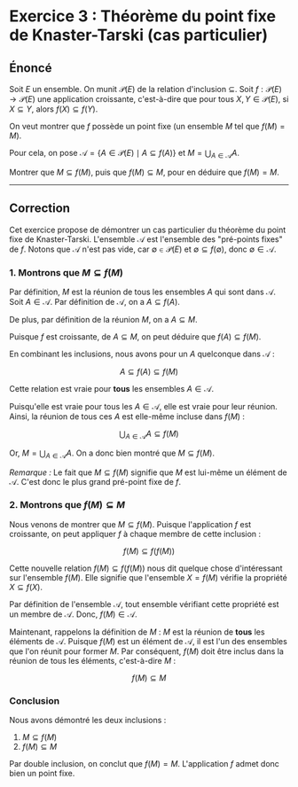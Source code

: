 # Exercice 3 : Théorème du point fixe de Knaster-Tarski (cas particulier)

## Énoncé

Soit $E$ un ensemble. On munit $\mathcal{P}(E)$ de la relation d'inclusion $\subseteq$.
Soit $f: \mathcal{P}(E) \to \mathcal{P}(E)$ une application croissante, c'est-à-dire que pour tous $X, Y \in \mathcal{P}(E)$, si $X \subseteq Y$, alors $f(X) \subseteq f(Y)$.

On veut montrer que $f$ possède un point fixe (un ensemble $M$ tel que $f(M)=M$).

Pour cela, on pose $\mathcal{A} = \{A \in \mathcal{P}(E) \mid A \subseteq f(A)\}$ et $M = \bigcup_{A \in \mathcal{A}} A$.

Montrer que $M \subseteq f(M)$, puis que $f(M) \subseteq M$, pour en déduire que $f(M)=M$.

---

## Correction

Cet exercice propose de démontrer un cas particulier du théorème du point fixe de Knaster-Tarski.
L'ensemble $\mathcal{A}$ est l'ensemble des "pré-points fixes" de $f$. Notons que $\mathcal{A}$ n'est pas vide, car $\emptyset \in \mathcal{P}(E)$ et $\emptyset \subseteq f(\emptyset)$, donc $\emptyset \in \mathcal{A}$.

### 1. Montrons que $M \subseteq f(M)$

Par définition, $M$ est la réunion de tous les ensembles $A$ qui sont dans $\mathcal{A}$.
Soit $A \in \mathcal{A}$. Par définition de $\mathcal{A}$, on a $A \subseteq f(A)$.

De plus, par définition de la réunion $M$, on a $A \subseteq M$.

Puisque $f$ est croissante, de $A \subseteq M$, on peut déduire que $f(A) \subseteq f(M)$.

En combinant les inclusions, nous avons pour un $A$ quelconque dans $\mathcal{A}$ :

$$A \subseteq f(A) \subseteq f(M)$$

Cette relation est vraie pour **tous** les ensembles $A \in \mathcal{A}$.

Puisqu'elle est vraie pour tous les $A \in \mathcal{A}$, elle est vraie pour leur réunion.
Ainsi, la réunion de tous ces $A$ est elle-même incluse dans $f(M)$ :

$$\bigcup_{A \in \mathcal{A}} A \subseteq f(M)$$

Or, $M = \bigcup_{A \in \mathcal{A}} A$. On a donc bien montré que $M \subseteq f(M)$.

*Remarque :* Le fait que $M \subseteq f(M)$ signifie que $M$ est lui-même un élément de $\mathcal{A}$. C'est donc le plus grand pré-point fixe de $f$.

### 2. Montrons que $f(M) \subseteq M$

Nous venons de montrer que $M \subseteq f(M)$.
Puisque l'application $f$ est croissante, on peut appliquer $f$ à chaque membre de cette inclusion :

$$f(M) \subseteq f(f(M))$$

Cette nouvelle relation $f(M) \subseteq f(f(M))$ nous dit quelque chose d'intéressant sur l'ensemble $f(M)$.
Elle signifie que l'ensemble $X = f(M)$ vérifie la propriété $X \subseteq f(X)$.

Par définition de l'ensemble $\mathcal{A}$, tout ensemble vérifiant cette propriété est un membre de $\mathcal{A}$.
Donc, $f(M) \in \mathcal{A}$.

Maintenant, rappelons la définition de $M$ : $M$ est la réunion de **tous** les éléments de $\mathcal{A}$.
Puisque $f(M)$ est un élément de $\mathcal{A}$, il est l'un des ensembles que l'on réunit pour former $M$.
Par conséquent, $f(M)$ doit être inclus dans la réunion de tous les éléments, c'est-à-dire $M$ :

$$f(M) \subseteq M$$

### Conclusion

Nous avons démontré les deux inclusions :

1. $M \subseteq f(M)$
2. $f(M) \subseteq M$

Par double inclusion, on conclut que $f(M) = M$.
L'application $f$ admet donc bien un point fixe. 